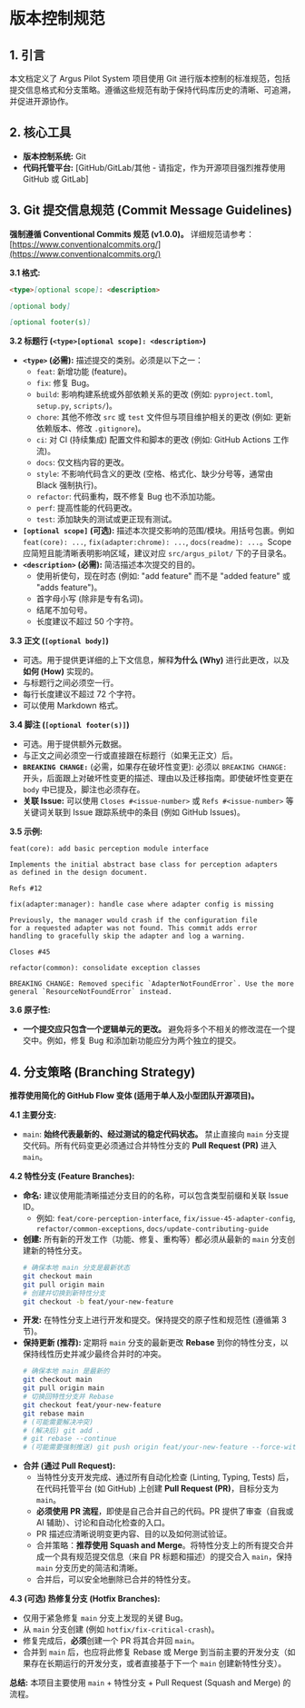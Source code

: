 # 版本控制规范

## 1. 引言

本文档定义了 Argus Pilot System 项目使用 Git 进行版本控制的标准规范，包括提交信息格式和分支策略。遵循这些规范有助于保持代码库历史的清晰、可追溯，并促进开源协作。

## 2. 核心工具

*   **版本控制系统:** Git
*   **代码托管平台:** [GitHub/GitLab/其他 - 请指定，作为开源项目强烈推荐使用 GitHub 或 GitLab]

## 3. Git 提交信息规范 (Commit Message Guidelines)

**强制遵循 Conventional Commits 规范 (v1.0.0)。** 详细规范请参考：[https://www.conventionalcommits.org/](https://www.conventionalcommits.org/)

**3.1 格式:**

```markdown
<type>[optional scope]: <description>

[optional body]

[optional footer(s)]
```

**3.2 标题行 (`<type>[optional scope]: <description>`)**

*   **`<type>` (必需):** 描述提交的类别。必须是以下之一：
    *   `feat`: 新增功能 (feature)。
    *   `fix`: 修复 Bug。
    *   `build`: 影响构建系统或外部依赖关系的更改 (例如: `pyproject.toml`, `setup.py`, `scripts/`)。
    *   `chore`: 其他不修改 `src` 或 `test` 文件但与项目维护相关的更改 (例如: 更新依赖版本、修改 `.gitignore`)。
    *   `ci`: 对 CI (持续集成) 配置文件和脚本的更改 (例如: GitHub Actions 工作流)。
    *   `docs`: 仅文档内容的更改。
    *   `style`: 不影响代码含义的更改 (空格、格式化、缺少分号等，通常由 Black 强制执行)。
    *   `refactor`: 代码重构，既不修复 Bug 也不添加功能。
    *   `perf`: 提高性能的代码更改。
    *   `test`: 添加缺失的测试或更正现有测试。
*   **`[optional scope]` (可选):** 描述本次提交影响的范围/模块。用括号包裹。例如 `feat(core): ...`, `fix(adapter:chrome): ...`, `docs(readme): ...`。Scope 应简短且能清晰表明影响区域，建议对应 `src/argus_pilot/` 下的子目录名。
*   **`<description>` (必需):** 简洁描述本次提交的目的。
    *   使用祈使句，现在时态 (例如: "add feature" 而不是 "added feature" 或 "adds feature")。
    *   首字母小写 (除非是专有名词)。
    *   结尾不加句号。
    *   长度建议不超过 50 个字符。

**3.3 正文 (`[optional body]`)**

*   可选。用于提供更详细的上下文信息，解释**为什么 (Why)** 进行此更改，以及**如何 (How)** 实现的。
*   与标题行之间必须空一行。
*   每行长度建议不超过 72 个字符。
*   可以使用 Markdown 格式。

**3.4 脚注 (`[optional footer(s)]`)**

*   可选。用于提供额外元数据。
*   与正文之间必须空一行或直接跟在标题行（如果无正文）后。
*   **`BREAKING CHANGE:`** (必需，如果存在破坏性变更): 必须以 `BREAKING CHANGE:` 开头，后面跟上对破坏性变更的描述、理由以及迁移指南。即使破坏性变更在 `body` 中已提及，脚注也必须存在。
*   **关联 Issue:** 可以使用 `Closes #<issue-number>` 或 `Refs #<issue-number>` 等关键词关联到 Issue 跟踪系统中的条目 (例如 GitHub Issues)。

**3.5 示例:**

```text
feat(core): add basic perception module interface

Implements the initial abstract base class for perception adapters
as defined in the design document.

Refs #12
```

```text
fix(adapter:manager): handle case where adapter config is missing

Previously, the manager would crash if the configuration file
for a requested adapter was not found. This commit adds error
handling to gracefully skip the adapter and log a warning.

Closes #45
```

```text
refactor(common): consolidate exception classes

BREAKING CHANGE: Removed specific `AdapterNotFoundError`. Use the more general `ResourceNotFoundError` instead.
```

**3.6 原子性:**

*   **一个提交应只包含一个逻辑单元的更改。** 避免将多个不相关的修改混在一个提交中。例如，修复 Bug 和添加新功能应分为两个独立的提交。

## 4. 分支策略 (Branching Strategy)

**推荐使用简化的 GitHub Flow 变体 (适用于单人及小型团队开源项目)。**

**4.1 主要分支:**

*   `main`: **始终代表最新的、经过测试的稳定代码状态。** 禁止直接向 `main` 分支提交代码。所有代码变更必须通过合并特性分支的 **Pull Request (PR)** 进入 `main`。

**4.2 特性分支 (Feature Branches):**

*   **命名:** 建议使用能清晰描述分支目的的名称，可以包含类型前缀和关联 Issue ID。
    *   例如: `feat/core-perception-interface`, `fix/issue-45-adapter-config`, `refactor/common-exceptions`, `docs/update-contributing-guide`
*   **创建:** 所有新的开发工作（功能、修复、重构等）都必须从最新的 `main` 分支创建新的特性分支。
    ```bash
    # 确保本地 main 分支是最新状态
    git checkout main
    git pull origin main
    # 创建并切换到新特性分支
    git checkout -b feat/your-new-feature
    ```
*   **开发:** 在特性分支上进行开发和提交。保持提交的原子性和规范性 (遵循第 3 节)。
*   **保持更新 (推荐):** 定期将 `main` 分支的最新更改 **Rebase** 到你的特性分支，以保持线性历史并减少最终合并时的冲突。
    ```bash
    # 确保本地 main 是最新的
    git checkout main
    git pull origin main
    # 切换回特性分支并 Rebase
    git checkout feat/your-new-feature
    git rebase main
    # (可能需要解决冲突)
    # (解决后) git add .
    # git rebase --continue
    # (可能需要强制推送) git push origin feat/your-new-feature --force-with-lease
    ```
*   **合并 (通过 Pull Request):**
    *   当特性分支开发完成、通过所有自动化检查 (Linting, Typing, Tests) 后，在代码托管平台 (如 GitHub) 上创建 **Pull Request (PR)**，目标分支为 `main`。
    *   **必须使用 PR 流程**，即使是自己合并自己的代码。PR 提供了审查（自我或 AI 辅助）、讨论和自动化检查的入口。
    *   PR 描述应清晰说明变更内容、目的以及如何测试验证。
    *   合并策略：**推荐使用 Squash and Merge**。将特性分支上的所有提交合并成一个具有规范提交信息（来自 PR 标题和描述）的提交合入 `main`，保持 `main` 分支历史的简洁和清晰。
    *   合并后，可以安全地删除已合并的特性分支。

**4.3 (可选) 热修复分支 (Hotfix Branches):**

*   仅用于紧急修复 `main` 分支上发现的关键 Bug。
*   从 `main` 分支创建 (例如 `hotfix/fix-critical-crash`)。
*   修复完成后，**必须**创建一个 PR 将其合并回 `main`。
*   合并到 `main` 后，也应将此修复 Rebase 或 Merge 到当前主要的开发分支（如果存在长期运行的开发分支，或者直接基于下一个 `main` 创建新特性分支）。

**总结:** 本项目主要使用 `main` + 特性分支 + Pull Request (Squash and Merge) 的流程。
